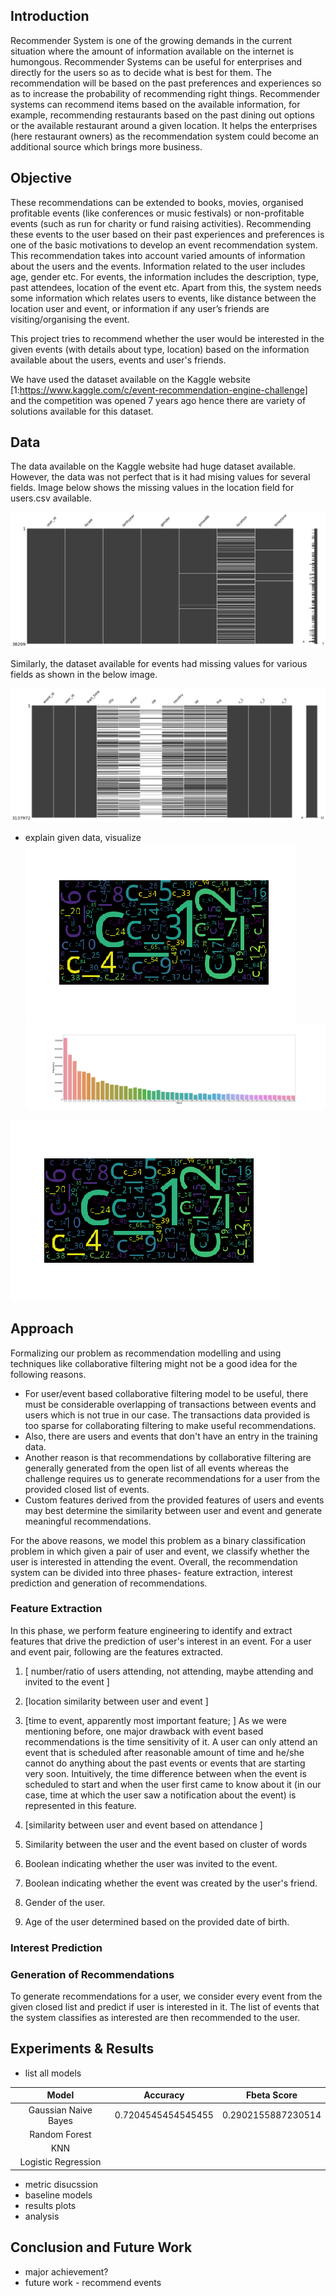 ## Introduction

Recommender System is one of the growing demands in the current situation where the amount of information available on the internet is humongous. Recommender Systems can be useful for enterprises and directly for the users so as to decide what is best for them. The recommendation will be based on the past preferences and experiences so as to increase the probability of recommending right things. Recommender systems can recommend items based on the available information, for example, recommending restaurants based on the past dining out options or the available restaurant around a given location. It helps the enterprises (here restaurant owners) as the recommendation system could become an additional source which brings more business. 

## Objective
These recommendations can be extended to books, movies, organised profitable events (like conferences or music festivals) or non-profitable events (such as run for charity or fund raising activities). Recommending these events to the user based on their past experiences and preferences is one of the basic motivations to develop an event recommendation system. This recommendation takes into account varied amounts of information about the users and the events. Information related to the user includes age, gender etc. For events, the information includes the description, type, past attendees, location of the event etc. Apart from this, the system needs some information which relates users to events, like distance between the location user and event, or information if any user’s friends are visiting/organising the event. 	

This project tries to recommend whether the user would be interested in the given events (with details about type, location) based on the information available about the users, events and user's friends. 

We have used the dataset available on the Kaggle website [1:https://www.kaggle.com/c/event-recommendation-engine-challenge] and the competition was opened 7 years ago hence there are variety of solutions available for this dataset. 


## Data

The data available on the Kaggle website had huge dataset available. However, the data was not perfect that is it had mising values for several fields. Image below shows the missing values in the location field for users.csv available.


![alt text](https://github.com/pruthviperumalla/Event-Recommender-System/blob/master/usersMissingNo.png "Missing values in users data")

 Similarly, the dataset available for events had missing values for various fields as shown in the below image. 
 
 
![alt text](https://github.com/pruthviperumalla/Event-Recommender-System/blob/master/events_missingData.png "Missing values in events data")

- explain given data, visualize
![alt text](https://github.com/pruthviperumalla/Event-Recommender-System/blob/master/results/wordcloud.png "Word Cloud")
![alt text](https://github.com/pruthviperumalla/Event-Recommender-System/blob/master/results/wordBarPlot.png "Word Distribution")

![Word Cloud](./results/wordcloud.png)




## Approach

Formalizing our problem as recommendation modelling and using techniques like collaborative filtering might not be a good idea for the following reasons. 
- For user/event based collaborative filtering model to be useful, there must be considerable overlapping of transactions between events and users which is not true in our case. The transactions data provided is too sparse for collaborating filtering to make useful recommendations. 
- Also, there are users and events that don't have an entry in the training data. 
- Another reason is that recommendations by collaborative filtering are generally generated from the open list of all events whereas the challenge requires us to generate recommendations for a user from the provided closed list of events.
- Custom features derived from the provided features of users and events may best determine the similarity between user and event and generate meaningful recommendations.

For the above reasons, we model this problem as a binary classification problem in which given a pair of user and event, we classify whether the user is interested in attending the event. Overall, the recommendation system can be divided into three phases- feature extraction, interest prediction and generation of recommendations. 

<!--The approach is to first extract features related to user, features related to event and custom features that measure the similarity between user and event based on the attedance history available. Then, use these features to learn supervised model that predicts if a user is interested in an event given.  -->


### Feature Extraction

In this phase, we perform feature engineering to identify and extract features that drive the prediction of user's interest in an event.  For a user and event pair, following are the features extracted. 
1. \[ number/ratio of users attending, not attending, maybe attending and invited to the event \]
  
2.  \[location similarity between user and event \]

3. \[time to event, apparently most important feature; \]
As we were mentioning before, one major drawback with event based recommendations is the time sensitivity of it. A user can only attend an event that is scheduled after reasonable amount of time and he/she cannot do anything about the past events or events that are starting very soon. Intuitively, the time difference between when the event is scheduled to start and when the user first came to know about it (in our case, time at which the user saw a notification about the event) is represented in this feature.

4. \[similarity between user and event based on attendance \]

5. Similarity between the user and the event based on cluster of words

6. Boolean indicating whether the user was invited to the event.
7. Boolean indicating whether the event was created by the user's friend. 
8. Gender of the user.
9. Age of the user determined based on the provided date of birth.

### Interest Prediction

### Generation of Recommendations
To generate recommendations for a user, we consider every event from the given closed list and predict if user is interested in it. The list of events that the system classifies as interested are then recommended to the user.

##  Experiments & Results

- list all models 

| Model | Accuracy  | Fbeta Score  |
| :---:   | :-: | :-: |
| Gaussian Naive Bayes | 0.7204545454545455 | 0.2902155887230514 |
| Random Forest |  | |
| KNN | |  |
| Logistic Regression |  |  |

- metric disucssion
- baseline models
- results plots
- analysis

## Conclusion and Future Work
- major achievement?
- future work - recommend events


